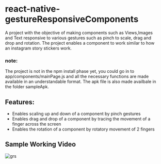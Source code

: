 # react-native-gestureResponsiveComponents
A project with the objective of making components such as Views,Images and Text responsive to various gestures such as pinch to scale, drag and drop and rotation.
The project enables a component to work similar to how an instagram story stickers work.

### note:
The project is not in the npm install phase yet, you could go in to app/components/mainPage.js and all the necessary functions are made available in an understandable format.
The apk file  is also made availbale in the folder sampleApk.

## Features:

* Enables scaling up and down of a component by pinch gestures
* Enables drag and drop of a component by tracing the movement of a finger across the screen
* Enables the rotation of a component by rotatory movement of 2 fingers

## Sample Working Video

![grs](https://user-images.githubusercontent.com/33203264/32980646-53997390-cc90-11e7-9c5b-c2a56821e0fe.gif)

